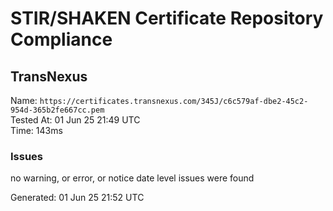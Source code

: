 # STIR/SHAKEN Certificate Repository Compliance

## TransNexus

Name: `https://certificates.transnexus.com/345J/c6c579af-dbe2-45c2-954d-365b2fe667cc.pem`\
Tested At: 01 Jun 25 21:49 UTC\
Time: 143ms

### Issues

no warning, or error, or notice date level issues were found

Generated: 01 Jun 25 21:52 UTC